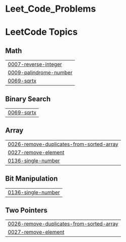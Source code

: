 # Leet_Code_Problems
<!---LeetCode Topics Start-->
# LeetCode Topics
## Math
|  |
| ------- |
| [0007-reverse-integer](https://github.com/saivishnu7989/Leet_Code_Problems/tree/master/0007-reverse-integer) |
| [0009-palindrome-number](https://github.com/saivishnu7989/Leet_Code_Problems/tree/master/0009-palindrome-number) |
| [0069-sqrtx](https://github.com/saivishnu7989/Leet_Code_Problems/tree/master/0069-sqrtx) |
## Binary Search
|  |
| ------- |
| [0069-sqrtx](https://github.com/saivishnu7989/Leet_Code_Problems/tree/master/0069-sqrtx) |
## Array
|  |
| ------- |
| [0026-remove-duplicates-from-sorted-array](https://github.com/saivishnu7989/Leet_Code_Problems/tree/master/0026-remove-duplicates-from-sorted-array) |
| [0027-remove-element](https://github.com/saivishnu7989/Leet_Code_Problems/tree/master/0027-remove-element) |
| [0136-single-number](https://github.com/saivishnu7989/Leet_Code_Problems/tree/master/0136-single-number) |
## Bit Manipulation
|  |
| ------- |
| [0136-single-number](https://github.com/saivishnu7989/Leet_Code_Problems/tree/master/0136-single-number) |
## Two Pointers
|  |
| ------- |
| [0026-remove-duplicates-from-sorted-array](https://github.com/saivishnu7989/Leet_Code_Problems/tree/master/0026-remove-duplicates-from-sorted-array) |
| [0027-remove-element](https://github.com/saivishnu7989/Leet_Code_Problems/tree/master/0027-remove-element) |
<!---LeetCode Topics End-->